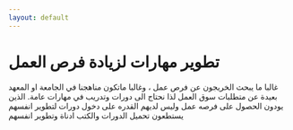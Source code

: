 ```yaml
---
layout: default
---
```

# تطوير مهارات لزيادة فرص العمل
غالبا ما يبحث الخريجون عن فرص عمل ، وغالبا ماتكون مناهجنا في الجامعة او المعهد بعيدة عن متطلبات سوق العمل لذا نحتاج الى دورات وتدريب في مهارات عامة. الذين يودون الحصول على فرصه عمل وليس لديهم القدره على دخول دورات لتطوير انفسهم يستطعون تحميل الدورات والكتب ادناة وتطوير انفسهم
